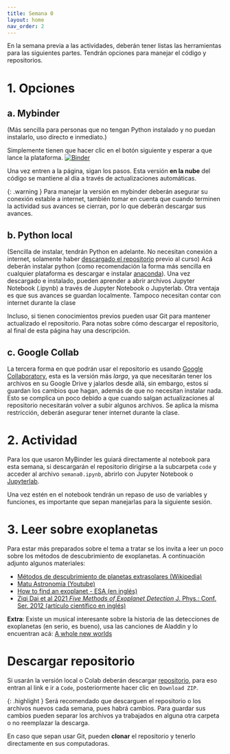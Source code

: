 ```yaml
---
title: Semana 0
layout: home
nav_order: 2
---
```


En la semana previa a las actividades, deberán tener listas las herramientas para las siguientes partes. Tendrán opciones para manejar el código y repositorios.

# 1. Opciones
## a. Mybinder
(Más sencilla para personas que no tengan Python instalado y no puedan instalarlo, uso directo e inmediato.)

Simplemente tienen que hacer clic en el botón siguiente y esperar a que lance la plataforma.
[![Binder](https://mybinder.org/badge_logo.svg)](https://mybinder.org/v2/gh/LudCano/exoplanet_exploration/HEAD?labpath=code%2Fsemana0.ipynb)

Una vez entren a la página, sigan los pasos.
Esta versión **en la nube** del código se mantiene al día a través de actualizaciones automáticas.

{: .warning }
Para manejar la versión en mybinder deberán asegurar su conexión estable a internet, también tomar en cuenta que cuando terminen la actividad sus avances se cierran, por lo que deberán descargar sus avances.

## b. Python local
(Sencilla de instalar, tendrán Python en adelante. No necesitan conexión a internet, solamente haber [descargado el repositorio](repo) previo al curso)
Acá deberán instalar python (como recomendación la forma más sencilla en cualquier plataforma es descargar e instalar [anaconda](https://www.anaconda.com/download)).
Una vez descargado e instalado, pueden aprender a abrir archivos Jupyter Notebook (.ipynb) a través de Jupyter Notebook o Jupyterlab.
Otra ventaja es que sus avances se guardan localmente. Tampoco necesitan contar con internet durante la clase

Incluso, si tienen conocimientos previos pueden usar Git para mantener actualizado el repositorio. Para notas sobre cómo descargar el repositorio, al final de esta página hay una descripción.

## c. Google Collab
La tercera forma en que podrán usar el repositorio es usando [Google Collaboratory](colab.google), esta es la versión más _larga_, ya que necesitarán tener los archivos en su Google Drive y jalarlos desde allá, sin embargo, estos sí guardan los cambios que hagan, además de que no necesitan instalar nada. Esto se complica un poco debido a que cuando salgan actualizaciones al repositorio necesitarán volver a subir algunos archivos.
Se aplica la misma restricción, deberán asegurar tener internet durante la clase.

# 2. Actividad
Para los que usaron MyBinder les guiará directamente al notebook para esta semana, si descargarán el repositorio dirigirse a la subcarpeta `code` y acceder al archivo `semana0.ipynb`, abrirlo con Jupyter Notebook o [Jupyterlab](https://jupyterlab.readthedocs.io/en/stable/getting_started/starting.html).

Una vez estén en el notebook tendrán un repaso de uso de variables y funciones, es importante que sepan manejarlas para la siguiente sesión.

# 3. Leer sobre exoplanetas
Para estar más preparados sobre el tema a tratar se los invita a leer un poco sobre los métodos de descubrimiento de exoplanetas. A continuación adjunto algunos materiales:
 - [Métodos de descubrimiento de planetas extrasolares (Wikipedia)](https://es.wikipedia.org/wiki/Métodos_de_detección_de_planetas_extrasolares)
 - [Matu Astronomía (Youtube)](https://www.youtube.com/watch?v=sGV98pgAG6k)
 - [How to find an exoplanet - ESA (en inglés)](https://www.esa.int/Science_Exploration/Space_Science/Exoplanets/How_to_find_an_exoplanet)
 - [Ziqi Dai et al 2021 _Five Methods of Exoplanet Detection_ J. Phys.: Conf. Ser. 2012 (artículo científico en inglés)](https://iopscience.iop.org/article/10.1088/1742-6596/2012/1/012135/pdf)

**Extra**: Existe un musical interesante sobre la historia de las detecciones de exoplanetas (en serio, es bueno), usa las canciones de Aladdin y lo encuentran acá: [A whole new worlds](https://www.youtube.com/watch?v=gai8dMA19Sw)

# Descargar repositorio
Si usarán la versión local o Colab deberán descargar [repositorio](repo), para eso entran al link e ir a `Code`, posteriormente hacer clic en `Download ZIP`.

{: .highlight }
Será recomendado que descarguen el repositorio o los archivos nuevos cada semana, pues habrá cambios. Para guardar sus cambios pueden separar los archivos ya trabajados en alguna otra carpeta o no reemplazar la descarga.



En caso que sepan usar Git, pueden **clonar** el repositorio y tenerlo directamente en sus computadoras.

[repo]: https://github.com/LudCano/exoplanet_exploration
